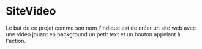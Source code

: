 # SiteVideo

Le but de ce projet comme son nom l'indique est de créer un site web avec une video jouant en background un petit text et un bouton appelant à l'action.
